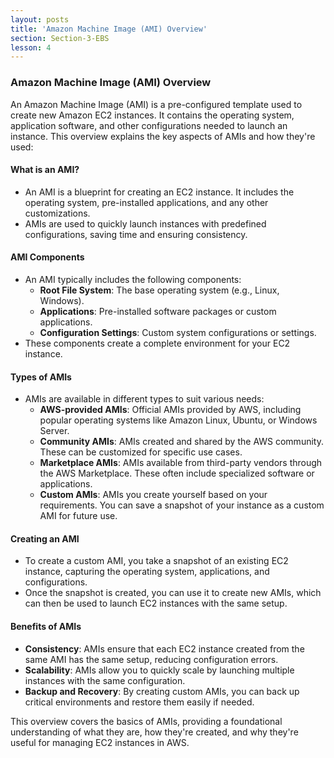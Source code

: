 ```yaml
---
layout: posts
title: 'Amazon Machine Image (AMI) Overview'
section: Section-3-EBS
lesson: 4
---
```


### Amazon Machine Image (AMI) Overview

An Amazon Machine Image (AMI) is a pre-configured template used to create new Amazon EC2 instances. It contains the operating system, application software, and other configurations needed to launch an instance. This overview explains the key aspects of AMIs and how they're used:

<!-- pagebreak -->

#### What is an AMI?

- An AMI is a blueprint for creating an EC2 instance. It includes the operating system, pre-installed applications, and any other customizations.
- AMIs are used to quickly launch instances with predefined configurations, saving time and ensuring consistency.

<!-- pagebreak -->

#### AMI Components

- An AMI typically includes the following components:
  - **Root File System**: The base operating system (e.g., Linux, Windows).
  - **Applications**: Pre-installed software packages or custom applications.
  - **Configuration Settings**: Custom system configurations or settings.
- These components create a complete environment for your EC2 instance.

<!-- pagebreak -->

#### Types of AMIs

- AMIs are available in different types to suit various needs:
  - **AWS-provided AMIs**: Official AMIs provided by AWS, including popular operating systems like Amazon Linux, Ubuntu, or Windows Server.
  - **Community AMIs**: AMIs created and shared by the AWS community. These can be customized for specific use cases.
  - **Marketplace AMIs**: AMIs available from third-party vendors through the AWS Marketplace. These often include specialized software or applications.
  - **Custom AMIs**: AMIs you create yourself based on your requirements. You can save a snapshot of your instance as a custom AMI for future use.

<!-- pagebreak -->

#### Creating an AMI

- To create a custom AMI, you take a snapshot of an existing EC2 instance, capturing the operating system, applications, and configurations.
- Once the snapshot is created, you can use it to create new AMIs, which can then be used to launch EC2 instances with the same setup.

<!-- pagebreak -->

#### Benefits of AMIs

- **Consistency**: AMIs ensure that each EC2 instance created from the same AMI has the same setup, reducing configuration errors.
- **Scalability**: AMIs allow you to quickly scale by launching multiple instances with the same configuration.
- **Backup and Recovery**: By creating custom AMIs, you can back up critical environments and restore them easily if needed.

This overview covers the basics of AMIs, providing a foundational understanding of what they are, how they're created, and why they're useful for managing EC2 instances in AWS.
